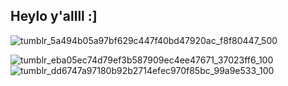 
## Heylo y'allll :]


![tumblr_5a494b05a97bf629c447f40bd47920ac_f8f80447_500](https://github.com/user-attachments/assets/659da593-37b3-464a-a49b-428f4af98ad5)


![tumblr_eba05ec74d79ef3b587909ec4ee47671_37023ff6_100](https://github.com/user-attachments/assets/29cb103b-5aeb-423f-a99f-5e2a85aaf208)
![tumblr_dd6747a97180b92b2714efec970f85bc_99a9e533_100](https://github.com/user-attachments/assets/5c6eb6ed-6507-4986-87b0-2fdd22be2b4d)

